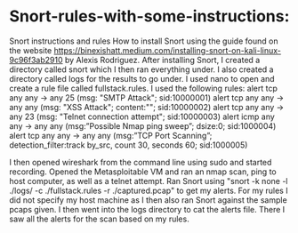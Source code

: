 # Snort-rules-with-some-instructions:

Snort instructions and rules
How to install Snort using the guide found on the website https://binexishatt.medium.com/installing-snort-on-kali-linux-9c96f3ab2910 by Alexis Rodriguez. After installing Snort, I created a directory called snort which I then ran everything under. I also created a directory called logs for the results to go under. I used nano to open and create a rule file called fullstack.rules. I used the following rules:
  alert tcp any any -> any 25 (msg: "SMTP Attack"; sid:10000001)
  alert tcp any any -> any any (msg: "XSS Attack"; content:"<script>javascript:alert(1)</script>"; sid:10000002)
  alert tcp any any -> any 23 (msg: "Telnet connection attempt"; sid:10000003)
  alert icmp any any -> any any (msg:”Possible Nmap ping sweep”; dsize:0; sid:1000004)
  alert tcp any any -> any any (msg:”TCP Port Scanning”; detection_filter:track by_src, count 30, seconds 60; sid:1000005)
  
I then opened wireshark from the command line using sudo and started recording. Opened the Metasploitable VM and ran an nmap scan, ping to host computer, as well as a telnet attempt. Ran Snort using "snort -k none -l ./logs/ -c ./fullstack.rules -r ./captured.pcap" to get my alerts. For my rules I did not specify my host machine as I then also ran Snort against the sample pcaps given. I then went into the logs directory to cat the alerts file. There I saw all the alerts for the scan based on my rules.
